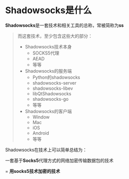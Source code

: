 # Shadowsocks是什么

**Shadowsocks**是一套技术和相关工具的总称，常被简称为**ss**

> 而这套技术，至少包含这些大的部分：
>
> * Shadowsocks技术本身
>   * SOCKS5代理
>   * AEAD
>   * 等等
> * Shadowsocks的服务端
>   * Python的shadowsocks
>   * shadowsocks-server
>   * shadowsocks-libev
>   * libQtShadowsocks
>   * shadowsocks-go
>   * 等等
> * Shadowsocks的客户端
>   * Window
>   * Mac
>   * iOS
>   * Android
>   * 等等

Shadowsocks在技术上可以简单总结为：

一套基于**Socks5**代理方式的网络加密传输数据包的技术

= **用socks5技术加密的技术**